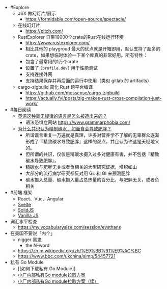 - #Explore
	- JSX 做幻灯片/展示
		- https://formidable.com/open-source/spectacle/
	- 在线幻灯片
		- https://pitch.com/
	- RustExplorer 自带10000个crate的Rust在线运行环境
		- https://www.rustexplorer.com/
		- 相比其他的 playgroud 最大的优点就是开箱即用，默认支持了超多的 crate，如果想临时体验一下某个库真的非常好用。所有特性：
		- 包含了最常用的1万个crate
		- 设置了 `[profile.dev]` 用于性能测试
		- 支持连接外网
		- 支持结果保存并再后面的运行中使用（类似 gitlab 的 artifacts）
	- cargo-zigbuild 简化 Rust 跨平台编译
		- https://github.com/messense/cargo-zigbuild
		- https://actually.fyi/posts/zig-makes-rust-cross-compilation-just-work/
- #每日阅读
	- [英语这种毫无规律的语言是怎么被造出来的？](https://daily.zhihu.com/story/9750095)
		- 语法恐惧症网站 https://www.grammarphobia.com/
	- [为什么共识认为精制碳水，如面食会导致肥胖？](https://daily.zhihu.com/story/9750019)
		- 所谓谎言重复一万遍就是真理，许多对营养学不了解的无辜群众逐渐形成了『精致碳水导致肥胖』这样的观点，并且认为许这是天经地义的。
		- 但所谓的共识，仅仅是精碳水摄入过多对健康有害，并不包括『精致碳水导致肥胖』。
		- 精碳水与肥胖无关或者负相关的大型研究证据，堆积如山
		- 大部分的流行病学研究都反对用 GL 和 GI 来预测肥胖
		- 碳水摄入总量、碳水摄入量占总热量的百分比，与肥胖无关，或者负相关
- #前端 框架
	- React、Vue、Angular
	- [Svelte](https://svelte.dev/)
	- [SolidJS](https://www.solidjs.com/)
	- [Vanilla JS](http://vanilla-js.com/)
- 词汇水平检查
	- https://my.vocabularysize.com/session/evsthans
- 在美国不要说「内个」
	- nigger 黑鬼
		- the N-word
	- https://zh.m.wikipedia.org/zh/%E9%BB%91%E9%AC%BC
	- https://www.bbc.com/ukchina/simp/54457721
- 私有 Go Module
	- [[如何下载私有 Go Module]]
	- [小厂内部私有Go module拉取方案](https://tonybai.com/2021/09/03/the-approach-to-go-get-private-go-module-in-house/)
	- [小厂内部私有Go module拉取方案（续）](https://tonybai.com/2022/06/18/the-approach-to-go-get-private-go-module-in-house-part2/)
